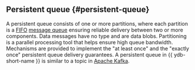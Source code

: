 ## Persistent queue {#persistent-queue}

A persistent queue consists of one or more partitions, where each partition is a [FIFO](https://en.wikipedia.org/wiki/FIFO_(computing_and_electronics)) [message queue](https://en.wikipedia.org/wiki/Message_queue) ensuring reliable delivery between two or more components. Data messages have no type and are data blobs. Partitioning is a parallel processing tool that helps ensure high queue bandwidth. Mechanisms are provided to implement the "at least once" and the "exactly once" persistent queue delivery guarantees. A persistent queue in {{ ydb-short-name }} is similar to a topic in [Apache Kafka](https://en.wikipedia.org/wiki/Apache_Kafka).

